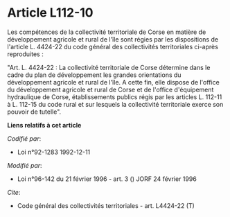 # Article L112-10

Les compétences de la collectivité territoriale de Corse en matière de développement agricole et rural de l'île sont régies
par les dispositions de l'article L. 4424-22 du code général des collectivités territoriales ci-après reproduites :

"Art. L. 4424-22 : La collectivité territoriale de Corse détermine dans le cadre du plan de développement les grandes
orientations du développement agricole et rural de l'île. A cette fin, elle dispose de l'office du développement agricole et
rural de Corse et de l'office d'équipement hydraulique de Corse, établissements publics régis par les articles L. 112-11 à L.
112-15 du code rural et sur lesquels la collectivité territoriale exerce son pouvoir de tutelle".

**Liens relatifs à cet article**

_Codifié par_:

  - Loi n°92-1283 1992-12-11

_Modifié par_:

  - Loi n°96-142 du 21 février 1996 - art. 3 () JORF 24 février 1996

_Cite_:

  - Code général des collectivités territoriales - art. L4424-22 (T)
